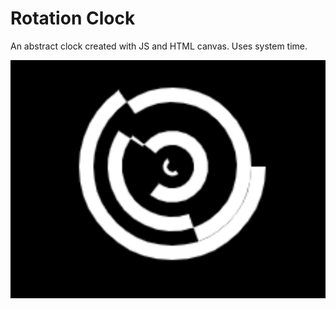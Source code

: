 # Rotation Clock

An abstract clock created with JS and HTML canvas. Uses system time.

![preview](preview.png)
